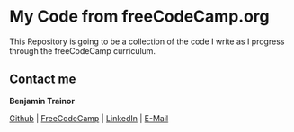# My Code from freeCodeCamp.org 

This Repository is going to be a collection of the code I write as I progress through the freeCodeCamp curriculum.

## Contact me
**Benjamin Trainor**

[Github](https://github.com/BenjaminTrainorJS) | [FreeCodeCamp](https://www.freecodecamp.org/benjamin-trainor) | [LinkedIn](https://www.linkedin.com/in/benjamintrainor/) | [E-Mail](mailto:benjamin.trainor.js@protonmail.com)